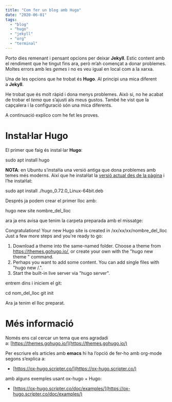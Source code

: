 ```yaml
---
title: "Com fer un blog amb Hugo"
date: "2020-06-01"
tags: 
  - "blog"
  - "hugo"
  - "jekyll"
  - "org"
  - "terminal"
---
```


Porto dies remenant i pensant opcions per deixar **Jekyll**. Estic content amb el rendiment que he tingut fins ara, però m’ah començat a donar problemes. Moltes errors amb les _gemes_ i no es veu igual en local com a la xarxa.

Una de les opcions que he trobat és **Hugo**. Al principi una mica diferent a **Jekyll**.

He trobat que és molt ràpid i dona menys problemes. Això sí, no he acabat de trobar el _tema_ que s’ajusti als meus gustos. També he vist que la capçalera i la configuració són una mica diferents.

A continuació explico com he fet les proves.

# Instaŀlar Hugo

El primer que faig és instal·lar **Hugo**:

sudo apt install hugo

**NOTA**: en Ubuntu s’instaŀla una versió antiga que dona problemes amb temes més moderns. Així que he instaŀlat la [versió actual des de la pàgina](https://github.com/gohugoio/hugo/releases) i l’he instaŀlat:

sudo apt install ./hugo\_0.72.0\_Linux-64bit.deb

Després ja podem crear el primer lloc amb:

hugo new site nombre\_del\_lloc

ara ja ens avisa que tenim la carpeta preparada amb el missatge:

Congratulations! Your new Hugo site is created in /xx/xx/xx/nombre\_del\_lloc
Just a few more steps and you're ready to go:
1. Download a theme into the same-named folder.
   Choose a theme from https://themes.gohugo.io/, or
  create your own with the "hugo new theme <THEMENAME>" command.
2. Perhaps you want to add some content. You can add single files
   with "hugo new <SECTIONNAME>/<FILENAME>.<FORMAT>".
3. Start the built-in live server via "hugo server".

entrem dins i iniciem el git:

cd nom\_del\_lloc
git init

Ara ja tenim el lloc preparat.

# Més informació

Només ens cal cercar un tema que ens agradadi a: [https://themes.gohugo.io/](https://themes.gohugo.io/)

Per escriure els articles amb **emacs** hi ha l’opció de fer-ho amb org-mode segons s’explica a:

- [https://ox-hugo.scripter.co/](https://ox-hugo.scripter.co/)

amb alguns exemples usant ox-hugo + Hugo:

- [https://ox-hugo.scripter.co/doc/examples/](https://ox-hugo.scripter.co/doc/examples/)
